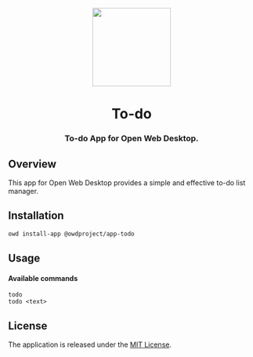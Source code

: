 <p align="center">
  <img width="160" height="160" src="https://avatars.githubusercontent.com/u/65117737?s=160&v=4" />
</p>
<h1 align="center">To-do</h1>
<h3 align="center">
  To-do App for Open Web Desktop.
</h3>

## Overview

This app for Open Web Desktop provides a simple and effective to-do list manager.

## Installation

```bash
owd install-app @owdproject/app-todo
```

## Usage

#### Available commands

```
todo
todo <text>
```

## License

The application is released under the [MIT License](LICENSE).
